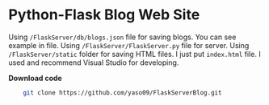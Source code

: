# Python-Flask Blog Web Site

Using `/FlaskServer/db/blogs.json` file for saving blogs. You can see example in file. Using `/FlaskServer/FlaskServer.py` file for server. Using `/FlaskServer/static` folder for saving HTML files. I just put `index.html` file. I used and recommend Visual Studio for developing.

**Download code**

```bash
    git clone https://github.com/yaso09/FlaskServerBlog.git
```
